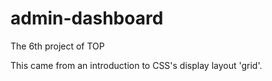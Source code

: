 # admin-dashboard

The 6th project of TOP

This came from an introduction to CSS's display layout 'grid'.
